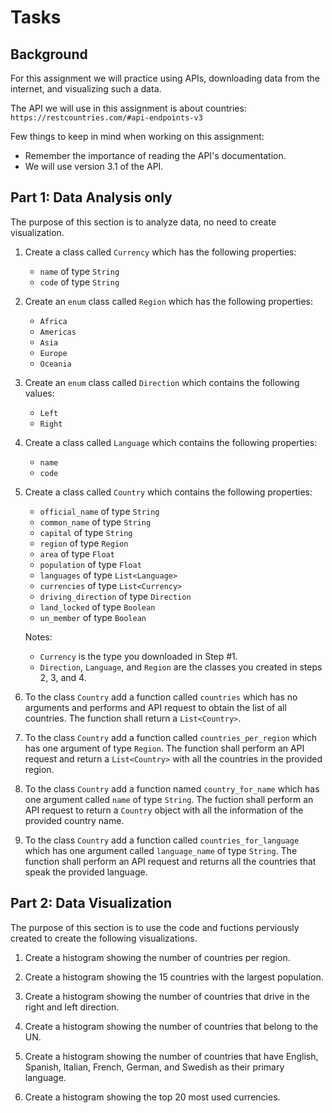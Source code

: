 # Tasks

## Background
For this assignment we will practice using APIs, downloading data from the internet, and visualizing such a data.

The API we will use in this assignment is about countries: `https://restcountries.com/#api-endpoints-v3`

Few things to keep in mind when working on this assignment:
- Remember the importance of reading the API's documentation.
- We will use version 3.1 of the API.

## Part 1: Data Analysis only
The purpose of this section is to analyze data, no need to create visualization. 

1. Create a class called `Currency` which has the following properties:
    - `name` of type `String`
    - `code` of type `String`

2. Create an `enum` class called `Region` which has the following properties:
    - `Africa`
    - `Americas`
    - `Asia`
    - `Europe`
    - `Oceania`

3. Create an `enum` class called `Direction` which contains the following values:
    - `Left`
    - `Right`

4. Create a class called `Language` which contains the following properties:
    - `name`
    - `code`

5. Create a class called `Country` which contains the following properties:
    - `official_name` of type `String`
    - `common_name` of type `String`
    - `capital` of type `String`
    - `region` of type `Region`
    - `area` of type `Float`
    - `population` of type `Float`
    - `languages` of type `List<Language>`
    - `currencies` of type `List<Currency>`
    - `driving_direction` of type `Direction`
    - `land_locked` of type `Boolean`
    - `un_member` of type `Boolean`

    Notes:
    - `Currency` is the type you downloaded in Step #1.
    - `Direction`, `Language`, and `Region` are the classes you created in steps 2, 3, and 4.

6. To the class `Country` add a function called `countries` which has no arguments and performs and API request to obtain the list of all countries. The function shall return a `List<Country>`.

7. To the class `Country` add a function called `countries_per_region` which has one argument of type `Region`. The function shall perform an API request and return a `List<Country>` with all the countries in the provided region.

8. To the class `Country` add a function named `country_for_name` which has one argument called `name` of type `String`. The fuction shall perform an API request to return a `Country` object with all the information of the provided country name.

9. To the class `Country` add a function called `countries_for_language` which has one argument called `language_name` of type `String`. The function shall perform an API request and returns all the countries that speak the provided language.

## Part 2: Data Visualization
The purpose of this section is to use the code and fuctions perviously created to create the following visualizations.

1. Create a histogram showing the number of countries per region.

2. Create a histogram showing the 15 countries with the largest population.

3. Create a histogram showing the number of countries that drive in the right and left direction.

4. Create a histogram showing the number of countries that belong to the UN.

5. Create a histogram showing the number of countries that have English, Spanish, Italian, French, German, and Swedish as their primary language.

6. Create a histogram showing the top 20 most used currencies.